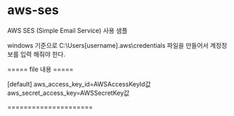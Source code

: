 # aws-ses
AWS SES (Simple Email Service) 사용 샘플

windows 기준으로
C:\Users\[username]\.aws\credentials 파일을 만들어서 계정정보를 입력 해줘야 한다.

===== file 내용 =====

[default]
aws_access_key_id=AWSAccessKeyId값
aws_secret_access_key=AWSSecretKey값

=====================
